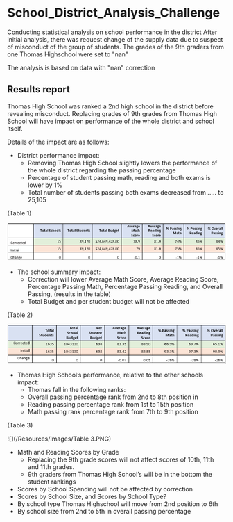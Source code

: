 # School_District_Analysis_Challenge

Conducting statistical analysis on school performance in the district
After initial analysis, there was request change of the supply data due to suspect of misconduct of the group of students.
The grades of the 9th graders from one Thomas Highschool were set to "nan"

The analysis is based on data with "nan" correction

## Results report 
Thomas High School was ranked a 2nd high school in the district before revealing misconduct. Replacing grades of 9th grades from Thomas High School will have impact on performance of the whole district and school itself. 

Details of the impact are as follows: 
* District performance impact: 
  *	Removing Thomas High School slightly lowers the performance of the whole district regarding the passing percentage
  *	Percentage of student passing math, reading and both exams is lower by 1%
  * Total number of students passing both exams decreased from ..... to 25,105

(Table 1)

![](/Resources/Images/Table1.PNG)

* The school summary impact:
  * Correction will lower Average Math Score, Average Reading Score, Percentage Passing Math, Percentage Passing Reading, and Overall Passing, (results in the table)
  * Total Budget and per student budget will not be affected

(Table 2)

![](/Resources/Images/Table%202.PNG)

* Thomas High School’s performance, relative to the other schools impact:
  *	Thomas fall in the following ranks: 
  * Overall passing percentage rank from 2nd to 8th position in 
  * Reading passing percentage rank from 1st to 15th position
  * Math passing rank percentage rank from 7th to 9th position

(Table 3)

![](/Resources/Images/Table 3.PNG)

* Math and Reading Scores by Grade
  *	Replacing the 9th grade scores will not affect scores of 10th, 11th and 11th grades.
  *	9th graders from Thomas High School’s will be in the bottom the student rankings
* Scores by School Spending will not be affected by correction 
*	Scores by School Size, and Scores by School Type? 
  *	By school type Thomas Highschool will move from 2nd position to 6th
  *	By school size from 2nd to 5th in overall passing percentage




